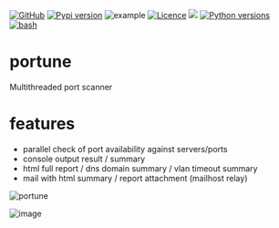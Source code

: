 [![GitHub](https://img.shields.io/badge/GitHub-joknarf%2Fdocs/portune-black?logo=github)](https://github.com/joknarf/docs/portune)
[![Pypi version](https://img.shields.io/pypi/v/portune.svg)](https://pypi.org/project/portune/)
![example](https://github.com/joknarf/portune/actions/workflows/python-publish.yml/badge.svg)
[![Licence](https://img.shields.io/badge/licence-MIT-blue.svg)](https://shields.io/)
[![](https://pepy.tech/badge/portune)](https://pepy.tech/project/portune)
[![Python versions](https://img.shields.io/badge/python-3.9+-blue.svg)](https://shields.io/)
[![bash](https://img.shields.io/badge/OS-%20Windows%20|%20Linux%20|%20macOS%20|%20SunOS%20|%20AIX%20|%20HP_UX%20...-blue.svg)]()

# portune

Multithreaded port scanner

# features

* parallel check of port availability against servers/ports
* console output result / summary
* html full report / dns domain summary / vlan timeout summary
* mail with html summary / report attachment (mailhost relay)

![portune](https://github.com/user-attachments/assets/497a4c73-fb6c-4a20-b7ea-043949c49ca9)

![image](https://github.com/user-attachments/assets/ddea20d8-485d-44d6-8dcc-e817d396e197)
